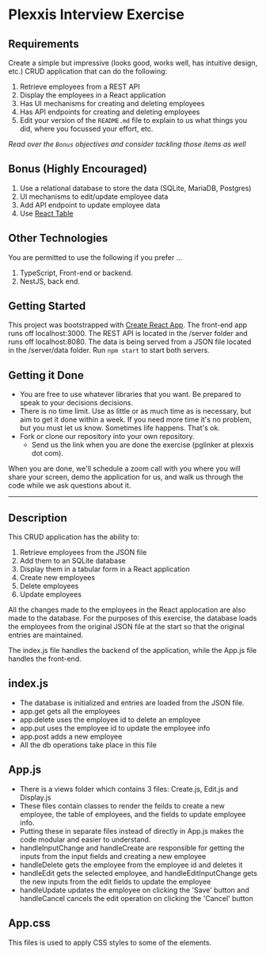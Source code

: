 # Plexxis Interview Exercise
## Requirements
Create a simple but impressive (looks good, works well, has intuitive design, etc.) CRUD application that can do the following:

1) Retrieve employees from a REST API  
2) Display the employees in a React application  
3) Has UI mechanisms for creating and deleting employees  
4) Has API endpoints for creating and deleting employees  
5) Edit your version of the `README.md` file to explain to us what things you did, where you focussed your effort, etc.

*Read over the `Bonus` objectives and consider tackling those items as well*

## Bonus (Highly Encouraged)

1) Use a relational database to store the data (SQLite, MariaDB, Postgres)  
2) UI mechanisms to edit/update employee data  
3) Add API endpoint to update employee data  
4) Use [React Table](https://react-table.js.org)  

## Other Technologies
You are permitted to use the following if you prefer ...  
1) TypeScript, Front-end or backend.  
2) NestJS, back end.  

## Getting Started
This project was bootstrapped with [Create React App](https://github.com/facebookincubator/create-react-app). The front-end app runs off localhost:3000. The REST API is located in the /server folder and runs off localhost:8080. The data is being served from a JSON file located in the /server/data folder. Run `npm start` to start both servers.

## Getting it Done
* You are free to use whatever libraries that you want. Be prepared to speak to your decisions decisions.
* There is no time limit. Use as little or as much time as is necessary, but aim to get it done within a week. If you need more time it's no problem, but you must let us know. Sometimes life happens. That's ok.
* Fork or clone our repository into your own repository.
  * Send us the link when you are done the exercise (pglinker at plexxis dot com).

When you are done, we'll schedule a zoom call with you where you will share your screen, demo the application for us, and walk us through the code while we ask questions about it.

*****************************************************************************************************************************************

## Description
This CRUD application has the ability to:
1. Retrieve employees from the JSON file
2. Add them to an SQLite database
3. Display them in a tabular form in a React application
4. Create new employees
5. Delete employees
6. Update employees

All the changes made to the employees in the React applocation are also made to the database. For the purposes of this exercise, the database loads the employees from the original JSON file at the start so that the original entries are maintained.

The index.js file handles the backend of the application, while the App.js file handles the front-end. 

## index.js
* The database is initialized and entries are loaded from the JSON file.
* app.get gets all the employees
* app.delete uses the employee id to delete an employee
* app.put uses the employee id to update the employee info
* app.post adds a new employee
* All the db operations take place in this file

## App.js
* There is a views folder which contains 3 files: Create.js, Edit.js and Display.js
* These files contain classes to render the feilds to create a new employee, the table of employees, and the fields to update employee info.
* Putting these in separate files instead of directly in App.js makes the code modular and easier to understand.
* handleInputChange and handleCreate are responsible for getting the inputs from the input fields and creating a new employee
* handleDelete gets the employee from the employee id and deletes it
* handleEdit gets the selected employee, and handleEditInputChange gets the new inputs from the edit fields to update the employee
* handleUpdate updates the employee on clicking the 'Save' button and handleCancel cancels the edit operation on clicking the 'Cancel' button

## App.css
This files is used to apply CSS styles to some of the elements.